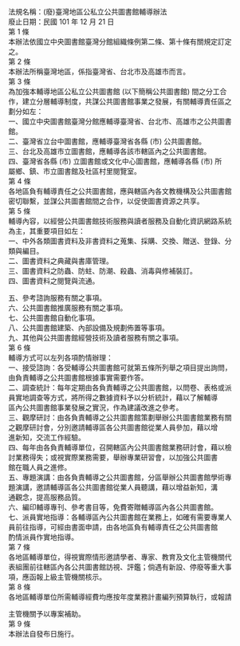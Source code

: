 法規名稱：(廢)臺灣地區公私立公共圖書館輔導辦法  
廢止日期：民國 101 年 12 月 21 日  
第 1 條  
本辦法依國立中央圖書館臺灣分館組織條例第二條、第十條有關規定訂定  
之。  
第 2 條  
本辦法所稱臺灣地區，係指臺灣省、台北市及高雄市而言。  
第 3 條  
為加強本輔導地區公私立公共圖書館 (以下簡稱公共圖書館) 間之分工合  
作，建立分層輔導制度，共謀公共圖書館事業之發展，有關輔導責任區之  
劃分如左：  
一、國立中央圖書館臺灣分館應輔導臺灣省、台北市、高雄市之公共圖書  
館。  
二、臺灣省立台中圖書館，應輔導臺灣省各縣 (市) 公共圖書館。  
三、台北及高雄市立圖書館，應輔導各該市轄區內之公共圖書館。  
四、臺灣省各縣 (市) 立圖書館或文化中心圖書館，應輔導各縣 (市) 所  
屬鄉、鎮、市立圖書館及社區村里閱覽室。  
第 4 條  
各地區負有輔導責任之公共圖書館，應與轄區內各文教機構及公共圖書館  
密切聯繫，並謀公共圖書館間之合作，以促使圖書資源之共享。  
第 5 條  
輔導內容，以經營公共圖書館技術服務與讀者服務及自動化資訊網路系統  
為主，其重要項目如左：  
一、中外各類圖書資料及非書資料之蒐集、採購、交換、贈送、登錄、分  
類與編目。  
二、圖書資料之典藏與書庫管理。  
三、圖書資料之防蟲、防蛀、防潮、殺蟲、消毒與修補裝訂。  
四、圖書資料之閱覽與流通。  


五、參考諮詢服務有關之事項。  
六、公共圖書館推廣服務有關之事項。  
七、公共圖書館自動化事項。  
八、公共圖書館建築、內部設備及規劃佈置等事項。  
九、其他與公共圖書館經營技術及讀者服務有關之事項。  
第 6 條  
輔導方式可以左列各項酌情辦理：  
一、接受諮詢：各受輔導公共圖書館可就第五條所列舉之項目提出詢問，  
由負責輔導之公共圖書館根據事實需要作答。  
二、調查統計：每年定期由各負責輔導之公共圖書館，以問卷、表格或派  
員實地調查等方式，將所得之數據資料予以分析統計，藉以了解輔導  
區內公共圖書館事業發展之實況，作為建議改進之參考。  
三、觀摩研討：由各負責輔導之公共圖書館策劃舉辦公共圖書館業務有關  
之觀摩研討會，分別邀請輔導區各公共圖書館從業人員參加，藉以增  
進新知，交流工作經驗。  
四、每年由各負責輔導單位，召開轄區內公共圖書館業務研討會，藉以檢  
討業務得失；或視實際業務需要，舉辦專業研習會，以加強公共圖書  
館在職人員之進修。  
五、專題演講：由各負責輔導之公共圖書館，分區舉辦公共圖書館學術專  
題演講，邀請輔導區各公共圖書館從業人員聽講，藉以增益新知，溝  
通觀念，提高服務品質。  
六、編印輔導專刊、參考書目等，免費寄贈輔導區內各公共圖書館。  
七、派員實地指導：各輔導區內公共圖書館在業務上，如確有需要專業人  
員前往指導，可經由書面申請，由各地區負有輔導責任之公共圖書館  
酌情派員作實地指導。  
第 7 條  
各地區輔導單位，得視實際情形邀請學者、專家、教育及文化主管機關代  
表組團前往轄區內各公共圖書館訪視、評鑑；倘遇有新設、停廢等重大事  
項，應函報上級主管機關核示。  
第 8 條  
各地區輔導單位所需輔導經費均應按年度業務計畫編列預算執行，或報請  


主管機關予以專案補助。  
第 9 條  
本辦法自發布日施行。  


